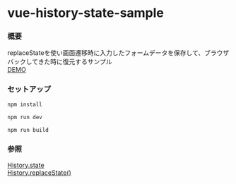 # vue-history-state-sample  

### 概要  
replaceStateを使い画面遷移時に入力したフォームデータを保存して、ブラウザバックしてきた時に復元するサンプル  
[DEMO](https://hasegawatakatune.github.io/vue-history-state-sample/)  

### セットアップ  

```sh
npm install

npm run dev

npm run build
```

### 参照  
[History.state](https://developer.mozilla.org/ja/docs/Web/API/History/state)  
[History.replaceState()](https://developer.mozilla.org/ja/docs/Web/API/History/replaceState)  
